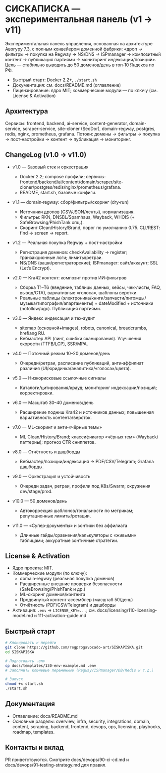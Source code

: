 # СИСКАПИСКА — экспериментальная панель (v1 → v11)

Экспериментальная панель управления, основанная на архитектуре Авогуру 7.3, с полным конвейером доменной фабрики: «дроп → фильтры → покупка на Regway → NS/DNS → ISPmanager → композитный контент → публикация партиями → мониторинг индексации/позиций». Цель — стабильно выводить до 50 доменов/день в топ‑10 Яндекса по РФ.

- Быстрый старт: Docker 2.2+, `./start.sh`
- Документация: см. docs/README.md (оглавление)
- Лицензирование: ядро MIT; коммерческие модули — по ключу (см. License & Activation)

## Архитектура

Сервисы: frontend, backend, ai-service, content-generator, domain-service, scraper-service, site-cloner (SeoDor), domain-regway, postgres, redis, nginx, prometheus, grafana. Потоки: домены → фильтры → покупка → пост‑настройки → контент → публикация → мониторинг.

## ChangeLog (v1.0 → v11.0)

- v1.0 — Базовый стек и оркестрация
  - Docker 2.2; compose профили; сервисы: frontend/backend/ai/content/domain/scraper/site-cloner/postgres/redis/nginx/prometheus/grafana.
  - README, start.sh, базовые конфиги.

- v1.1 — domain‑regway: сбор/фильтры/скоринг (dry‑run)
  - Источники дропов (CSV/JSON/ленты), нормализация.
  - Фильтры: RKN, DNSBL/Spamhaus, Wayback, WHOIS (+ SafeBrowsing/PhishTank опц.).
  - Скоринг Clean/History/Brand, порог по умолчанию 0.75. CLI/REST: find → screen → report.

- v1.2 — Реальная покупка Regway + пост‑настройки
  - Регистрация доменов: checkAvailability → register; транзакционные логи; лимиты/ретраи.
  - NS/DNS (ваши/регистраторские); ISPmanager: сайт/аккаунт; SSL (Let’s Encrypt).

- v2.0 — Kra42 контент: композит против ИИ‑фильтров
  - Сборка T1–T6 (введение, таблицы данных, кейсы, чек‑листы, FAQ, вывод/CTA), вариативные «голоса», шаблоны верстки.
  - Реальные таблицы (электроника/книги/запчасти/питомцы/музыка/типография/апартаменты) + dateModified + источники (nofollow/ugc). Публикация партиями.

- v3.0 — Яндекс индексация и тех‑аудит
  - sitemap (основной+images), robots, canonical, breadcrumbs, hreflang RU.
  - Вебмастер API (пинг, ошибки сканирования). Улучшения скорости (TTFB/LCP), SSR/MPA.

- v4.0 — Поточный режим 10–20 доменов/день
  - Очереди/ретраи, расписание публикаций, анти‑аффилиат различия (UI/юридичка/аналитика/«голоса»/цвета).

- v5.0 — Низкорисковые ссылочные сигналы
  - Каталоги/цитирования/крауд; мониторинг индексации/позиций; корректировки.

- v6.0 — Масштаб 30–40 доменов/день
  - Расширение подниш Kra42 и источников данных; повышенная вариативность контента/версток.

- v7.0 — ML‑скоринг и анти‑«чёрные темы»
  - ML Clean/History/Brand; классификатор «чёрных тем» (Wayback/паттерны); прогноз CTR сниппетов.

- v8.0 — Отчётность и дашборды
  - Вебмастер/позиции/индексация → PDF/CSV/Telegram; Grafana дашборды.

- v9.0 — Оркестрация и устойчивость
  - Очереди задач, ретраи, профили под K8s/Swarm; окружения dev/stage/prod.

- v10.0 — 50 доменов/день
  - Автокоррекция шаблонов/тональности по метрикам; репутационные лимиты/ротации.

- v11.0 — «Супер‑документы» и зонтики без аффилиата
  - Длинные гайды/сравнения/калькуляторы с «живыми» таблицами; аккуратные зонтичные стратегии.

## License & Activation

- Ядро проекта: MIT.
- Коммерческие модули (по ключу):
  - domain‑regway (реальная покупка доменов)
  - Расширенные внешние проверки безопасности (SafeBrowsing/PhishTank и др.)
  - ML‑скоринг доменов/контента
  - Продвинутый контент‑ассемблер (масштаб 50/день)
  - Отчётность (PDF/CSV/Telegram) и дашборды
- Активация: `.env` → `LICENSE_KEY=...`; см. docs/licensing/110-licensing-model.md и 111-activation-guide.md

## Быстрый старт

```bash
# Клонировать и перейти
git clone https://github.com/regprogavocado-art/SISKAPISKA.git
cd SISKAPISKA

# Подготовить .env
cp docs/templates/130-env-example.md .env
# Заполнить ключевые переменные (Regway/ISPmanager/DB/Redis и т.д.)

# Запуск
chmod +x start.sh
./start.sh
```

## Документация

- Оглавление: docs/README.md
- Основные разделы: overview, infra, security, integrations, domain, content, scraping, backend, frontend, devops, ops, licensing, playbooks, roadmap, templates.

## Контакты и вклад

PR приветствуются. Смотрите docs/devops/90-ci-cd.md и docs/devops/91-testing-strategy.md для правил.

